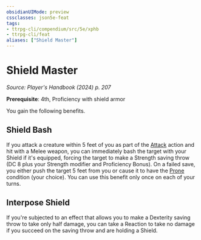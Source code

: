 ```yaml
---
obsidianUIMode: preview
cssclasses: json5e-feat
tags:
- ttrpg-cli/compendium/src/5e/xphb
- ttrpg-cli/feat
aliases: ["Shield Master"]
---
```

# Shield Master
*Source: Player's Handbook (2024) p. 207*  

**Prerequisite**: 4th, Proficiency with shield armor

You gain the following benefits.

## Shield Bash

If you attack a creature within 5 feet of you as part of the [Attack](3-Mechanics/CLI/rules/actions.md#Attack) action and hit with a Melee weapon, you can immediately bash the target with your Shield if it's equipped, forcing the target to make a Strength saving throw (DC 8 plus your Strength modifier and Proficiency Bonus). On a failed save, you either push the target 5 feet from you or cause it to have the [Prone](3-Mechanics/CLI/rules/conditions.md#Prone) condition (your choice). You can use this benefit only once on each of your turns.

## Interpose Shield

If you're subjected to an effect that allows you to make a Dexterity saving throw to take only half damage, you can take a Reaction to take no damage if you succeed on the saving throw and are holding a Shield.